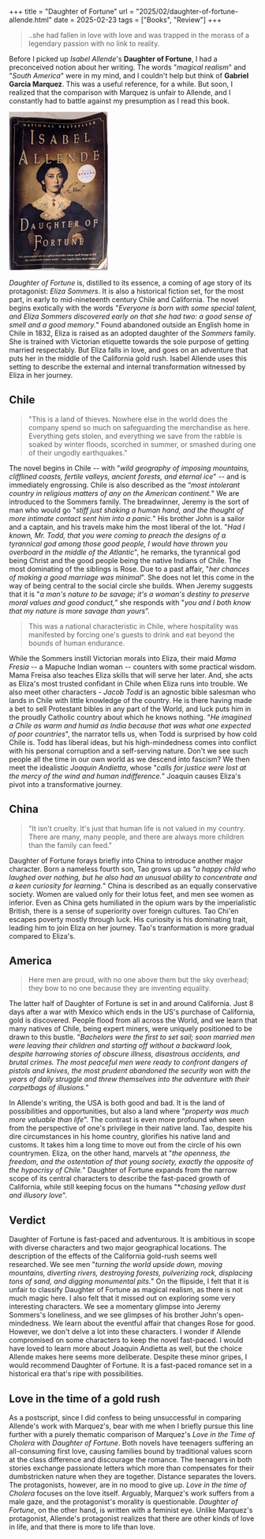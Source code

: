 +++
title = "Daughter of Fortune"
url = "2025/02/daughter-of-fortune-allende.html" 
date = 2025-02-23
tags = ["Books", "Review"]
+++

> ..she had fallen in love with love and was trapped in the morass of a legendary passion with no link to reality. 

Before I picked up *Isabel Allende*'s **Daughter of Fortune**, I had a preconceived notion about her writing. The words "*magical realism*" and "*South America*" were in my mind, and I couldn't help but think of **Gabriel Garcia Marquez**. This was a useful reference, for a while. But soon, I realized that the comparison with Marquez is unfair to Allende, and I constantly had to battle against my presumption as I read this book.

![alt](featuredSmall.png)

*Daughter of Fortune* is, distilled to its essence, a coming of age story of its protagonist: *Eliza Sommers*. It is also a historical fiction set, for the most part, in early to mid-nineteenth century Chile and California. The novel begins exotically with the words "*Everyone is born with some special talent, and Eliza Sommers discovered early on that she had two: a good sense of smell and a good memory.*" Found abandoned outside an English home in Chile in 1832, Eliza is raised as an adopted daughter of the *Sommers* family. She is trained with Victorian etiquette towards the sole purpose of getting married respectably. But Eliza falls in love, and goes on an adventure that puts her in the middle of the California gold rush. Isabel Allende uses this setting to describe the external and internal transformation witnessed by Eliza in her journey.

## Chile

>"This is a land of thieves. Nowhere else in the world does the company spend so much on safeguarding the merchandise as here. Everything gets stolen, and everything we save from the rabble is soaked by winter floods, scorched in summer, or smashed during one of their ungodly earthquakes."

The novel begins in Chile -- with "*wild geography of imposing mountains, clifflined coasts, fertile valleys, ancient forests, and eternal ice*" -- and is immediately engrossing. Chile is also described as the “*most intolerant country in religious matters of any on the American continent.*" We are introduced to the Sommers family. The breadwinner, Jeremy is the sort of man who would go "*stiff just shaking a human hand, and the thought of more intimate contact sent him into a panic.*" His brother John is a sailor and a captain, and his travels make him the most liberal of the lot. "*Had I known, Mr. Todd, that you were coming to preach the designs of a tyrannical god among those good people, I would have thrown you overboard in the middle of the Atlantic*", he remarks, the tyrannical god being Christ and the good people being the native Indians of Chile. The most dominating of the siblings is Rose. Due to a past affair, "*her chances of making a good marriage was minimal*". She does not let this come in the way of being central to the social circle she builds. When Jeremy suggests that it is "*a man's nature to be savage; it's a woman's destiny to preserve moral values and good conduct,”* she responds with "*you and I both know that my nature is more savage than yours*”.

>This was a national characteristic in Chile, where hospitality was manifested by forcing one's guests to drink and eat beyond the bounds of human endurance. 

While the Sommers instill Victorian morals into Eliza, their maid *Mama Fresia* -- a Mapuche Indian woman -- counters with some practical wisdom. Mama Freisa also teaches Eliza skills that will serve her later. And, she acts as Eliza's most trusted confidant in Chile when Eliza runs into trouble. We also meet other characters - *Jacob Todd* is an agnostic bible salesman who lands in Chile with little knowledge of the country. He is there having made a bet to sell Protestant bibles in any part of the World, and luck puts him in the proudly Catholic country about which he knows nothing. "*He imagined a Chile as warm and humid as India because that was what one expected of poor countries*", the narrator tells us, when Todd is surprised by how cold Chile is. Todd has liberal ideas, but his high-mindedness comes into conflict with his personal corruption and a self-serving nature. Don't we see such people all the time in our own world as we descend into fascism? We then meet the idealistic *Joaquin Andietta*, whose "*calls for justice were lost at the mercy of the wind and human indifference.*" Joaquin causes Eliza's pivot into a transformative journey.

## China
> "It isn't cruelty. It's just that human life is not valued in my country. There are many, many people, and there are always more children than the family can feed."

Daughter of Fortune forays briefly into China to introduce another major character. Born a nameless fourth son, Tao grows up as “*a happy child who laughed over nothing, but he also had an unusual ability to concentrate and a keen curiosity for learning.*" China is described as an equally conservative society. Women are valued only for their lotus feet, and men see women as inferior. Even as China gets humiliated in the opium wars by the imperialistic British, there is a sense of superiority over foreign cultures. Tao Chi'en escapes poverty mostly through luck. His curiosity is his dominating trait, leading him to join Eliza on her journey. Tao's tranformation is more gradual compared to Eliza's.

## America
> Here men are proud, with no one above them but the sky overhead; they bow to no one because they are inventing equality.

The latter half of Daughter of Fortune is set in and around California. Just 8 days after a war with Mexico which ends in the US's purchase of California, gold is discovered. People flood from all across the World, and we learn that many natives of Chile, being expert miners, were uniquely positioned to be drawn to this bustle. "*Bachelors were the first to set sail; soon married men were leaving their children and starting off without a backward look, despite harrowing stories of obscure illness, disastrous accidents, and brutal crimes. The most peaceful men were ready to confront dangers of pistols and knives, the most prudent abandoned the security won with the years of daily struggle and threw themselves into the adventure with their carpetbags of illusions.*" 

In Allende's writing, the USA is both good and bad. It is the land of possibilities and opportunities, but also a land where "*property was much more valuable than life*". The contrast is even more profound when seen from the perspective of one's privilege in their native land. Tao, despite his dire circumstances in his home country, glorifies his native land and customs. It takes him a long time to move out from the circle of his own countrymen. Eliza, on the other hand, marvels at "*the openness, the freedom, and the ostentation of that young society, exactly the opposite of the hypocrisy of Chile.*" Daughter of Fortune expands from the narrow scope of its central characters to describe the fast-paced growth of California, while still keeping focus on the humans "**chasing yellow dust and illusory love*".

## Verdict

Daughter of Fortune is fast-paced and adventurous. It is ambitious in scope with diverse characters and two major geographical locations. The description of the effects of the California gold-rush seems well researched. We see men "*turning the world upside down, moving mountains, diverting rivers, destroying forests, pulverizing rock, displacing tons of sand, and digging monumental pits.*" On the flipside, I felt that it is unfair to classify Daughter of Fortune as magical realism, as there is not much magic here. I also felt that it missed out on exploring some very interesting characters. We see a momentary glimpse into Jeremy Sommers's loneliness, and we see glimpses of his brother John's open-mindedness. We learn about the eventful affair that changes Rose for good. However, we don't delve a lot into these characters. I wonder if Allende compromised on some characters to keep the novel fast-paced. I would have loved to learn more about Joaquin Andietta as well, but the choice Allende makes here seems more deliberate. Despite these minor gripes, I would recommend Daughter of Fortune. It is a fast-paced romance set in a historical era that's ripe with possibilities.

## Love in the time of a gold rush

As a postscript, since I did confess to being unsuccessful in comparing Allende's work with Marquez's, bear with me when I briefly pursue this line further with a purely thematic comparison of Marquez's *Love in the Time of Cholera* with *Daughter of Fortune*. Both novels have teenagers suffering an all-consuming first love, causing families bound by traditional values scorn at the class difference and discourage the romance. The teenagers in both stories exchange passionate letters which more than compensates for their dumbstricken nature when they are together. Distance separates the lovers. The protagonists, however, are in no mood to give up. *Love in the time of Cholera* focuses on the love itself. Arguably, Marquez's work suffers from a male gaze, and the protagonist's morality is questionable. *Daughter of Fortune*, on the other hand, is written with a feminist eye. Unlike Marquez's protagonist, Allende's protagonist realizes that there are other kinds of love in life, and that there is more to life than love.

